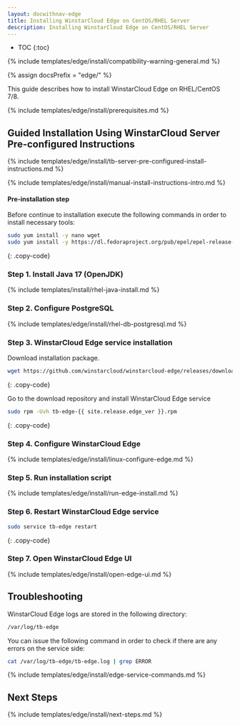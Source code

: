 ```yaml
---
layout: docwithnav-edge
title: Installing WinstarCloud Edge on CentOS/RHEL Server
description: Installing WinstarCloud Edge on CentOS/RHEL Server
---
```


* TOC
{:toc}

{% include templates/edge/install/compatibility-warning-general.md %}

{% assign docsPrefix = "edge/" %}

This guide describes how to install WinstarCloud Edge on RHEL/CentOS 7/8.

{% include templates/edge/install/prerequisites.md %}

## Guided Installation Using WinstarCloud Server Pre-configured Instructions

{% include templates/edge/install/tb-server-pre-configured-install-instructions.md %}

{% include templates/edge/install/manual-install-instructions-intro.md %}

#### Pre-installation step 
Before continue to installation execute the following commands in order to install necessary tools:

```bash
sudo yum install -y nano wget
sudo yum install -y https://dl.fedoraproject.org/pub/epel/epel-release-latest-7.noarch.rpm
```
{: .copy-code}

### Step 1. Install Java 17 (OpenJDK) 

{% include templates/install/rhel-java-install.md %}

### Step 2. Configure PostgreSQL

{% include templates/edge/install/rhel-db-postgresql.md %}

### Step 3. WinstarCloud Edge service installation

Download installation package.

```bash
wget https://github.com/winstarcloud/winstarcloud-edge/releases/download/{{ site.release.edge_tag }}/tb-edge-{{ site.release.edge_ver }}.rpm
```
{: .copy-code}

Go to the download repository and install WinstarCloud Edge service

```bash
sudo rpm -Uvh tb-edge-{{ site.release.edge_ver }}.rpm
```
{: .copy-code}


### Step 4. Configure WinstarCloud Edge

{% include templates/edge/install/linux-configure-edge.md %}

### Step 5. Run installation script

{% include templates/edge/install/run-edge-install.md %} 

### Step 6. Restart WinstarCloud Edge service

```bash
sudo service tb-edge restart
```
{: .copy-code}

### Step 7. Open WinstarCloud Edge UI

{% include templates/edge/install/open-edge-ui.md %} 

## Troubleshooting

WinstarCloud Edge logs are stored in the following directory:
 
```bash
/var/log/tb-edge
```

You can issue the following command in order to check if there are any errors on the service side:
 
```bash
cat /var/log/tb-edge/tb-edge.log | grep ERROR
```

{% include templates/edge/install/edge-service-commands.md %} 

## Next Steps

{% include templates/edge/install/next-steps.md %}